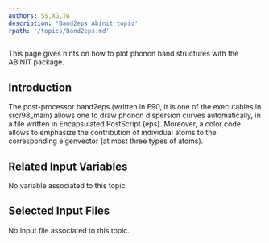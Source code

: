 ```yaml
---
authors: SS,XG,YG
description: 'Band2eps Abinit topic'
rpath: '/topics/Band2eps.md'
---
```

<!--
This file is automatically generated by mksite.py. All changes will be lost.
Change the input yaml files or the python code
-->

This page gives hints on how to plot phonon band structures with the ABINIT package.

## Introduction

The post-processor band2eps (written in F90, it is one of the executables in
src/98_main) allows one to draw phonon dispersion curves automatically, in a
file written in Encapsulated PostScript (eps). Moreover, a color code allows
to emphasize the contribution of individual atoms to the corresponding
eigenvector (at most three types of atoms).



## Related Input Variables

No variable associated to this topic.

## Selected Input Files

No input file associated to this topic.

